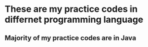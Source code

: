 # These are my practice codes in differnet programming language

## Majority of my practice codes are in Java


